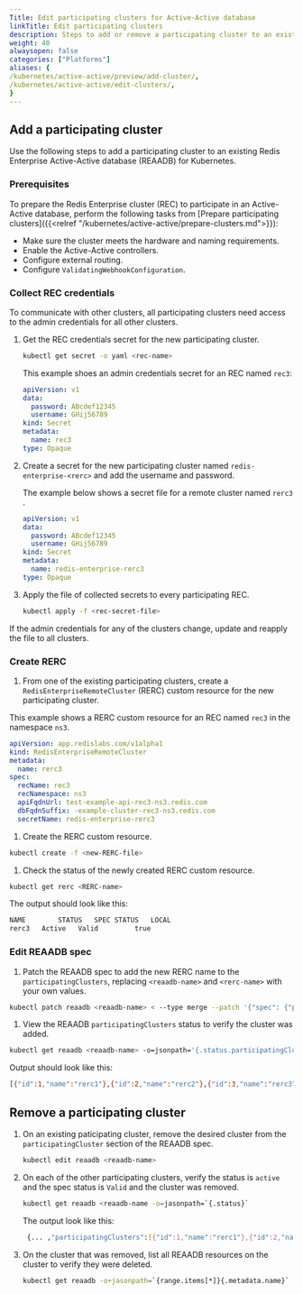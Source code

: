 ```yaml
---
Title: Edit participating clusters for Active-Active database 
linkTitle: Edit participating clusters
description: Steps to add or remove a participating cluster to an existing Active-Active database with Redis Enterprise for Kubernetes.
weight: 40
alwaysopen: false
categories: ["Platforms"]
aliases: {
/kubernetes/active-active/preview/add-cluster/,
/kubernetes/active-active/edit-clusters/,
}
---
```


## Add a participating cluster

Use the following steps to add a participating cluster to an existing Redis Enterprise Active-Active database (REAADB) for Kubernetes.

### Prerequisites

To prepare the Redis Enterprise cluster (REC) to participate in an Active-Active database, perform the following tasks from [Prepare participating clusters]({{<relref "/kubernetes/active-active/prepare-clusters.md">}}):

- Make sure the cluster meets the hardware and naming requirements.
- Enable the Active-Active controllers.
- Configure external routing.
- Configure `ValidatingWebhookConfiguration`.

### Collect REC credentials

To communicate with other clusters, all participating clusters need access to the admin credentials for all other clusters.

1. Get the REC credentials secret for the new participating cluster.

    ```sh
    kubectl get secret -o yaml <rec-name>
    ```

    This example shoes an admin credentials secret for an REC named `rec3`:

    ```yaml
    apiVersion: v1
    data:
      password: ABcdef12345
      username: GHij56789
    kind: Secret
    metadata:
      name: rec3
    type: Opaque
    ```

1. Create a secret for the new participating cluster named `redis-enterprise-<rerc>` and add the username and password.

    The example below shows a secret file for a remote cluster named `rerc3` .

    ```yaml
    apiVersion: v1
    data:
      password: ABcdef12345
      username: GHij56789
    kind: Secret
    metadata:
      name: redis-enterprise-rerc3
    type: Opaque

    ```

1. Apply the file of collected secrets to every participating REC.

    ```sh
    kubectl apply -f <rec-secret-file>
    ```

 If the admin credentials for any of the clusters change, update and reapply the file to all clusters.

### Create RERC

1. From one of the existing participating clusters, create a `RedisEnterpriseRemoteCluster` (RERC) custom resource for the new participating cluster.

  This example shows a RERC custom resource for an REC named `rec3` in the namespace `ns3`. 

  ```yaml
  apiVersion: app.redislabs.com/v1alpha1
  kind: RedisEnterpriseRemoteCluster
  metadata:
    name: rerc3
  spec:
    recName: rec3
    recNamespace: ns3
    apiFqdnUrl: test-example-api-rec3-ns3.redis.com
    dbFqdnSuffix: -example-cluster-rec3-ns3.redis.com
    secretName: redis-enterprise-rerc3
  ```

1. Create the RERC custom resource.

  ```sh
  kubectl create -f <new-RERC-file>
  ```

1. Check the status of the newly created RERC custom resource.

  ```sh
  kubectl get rerc <RERC-name>
  ```

  The output should look like this:

  ```sh
  NAME        STATUS   SPEC STATUS   LOCAL
  rerc3   Active   Valid         true
  ```

### Edit REAADB spec

1. Patch the REAADB spec to add the new RERC name to the `participatingClusters`, replacing `<reaadb-name>` and `<rerc-name>` with your own values.

  ```sh
  kubectl patch reaadb <reaadb-name> < --type merge --patch '{"spec": {"participatingClusters": [{"name": "<rerc-name>"}]}}'
  ```

1. View the REAADB `participatingClusters` status to verify the cluster was added.

  ```sh
  kubectl get reaadb <reaadb-name> -o=jsonpath='{.status.participatingClusters}'
  ```

  Output should look like this:

  ```sh
  [{"id":1,"name":"rerc1"},{"id":2,"name":"rerc2"},{"id":3,"name":"rerc3"}]
  ```

## Remove a participating cluster

1. On an existing paticipating cluster, remove the desired cluster from the `participatingCluster` section of the REAADB spec.

    ```sh
    kubectl edit reaadb <reaadb-name>
    ```

1. On each of the other participating clusters, verify the status is `active` and the spec status is `Valid` and the cluster was removed.

    ```sh
    kubectl get reaadb <reaadb-name -o=jasonpath=`{.status}`
    ```

    The output look like this:

    ```sh
     {... ,"participatingClusters":[{"id":1,"name":"rerc1"},{"id":2,"name":"rerc2"}],"redisEnterpriseCluster":"rec1","specStatus":"Valid","status":"active"}
     ```

1. On the cluster that was removed, list all REAADB resources on the cluster to verify they were deleted.

    ```sh
    kubectl get reaadb -o+jasonpath=`{range.items[*]}{.metadata.name}`
    ```

